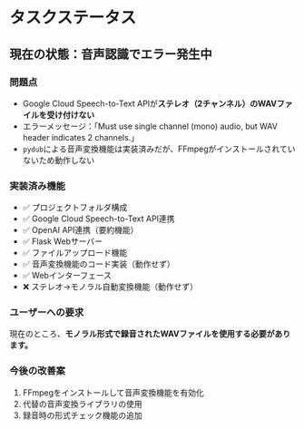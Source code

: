 # タスクステータス

## 現在の状態：音声認識でエラー発生中

### 問題点
- Google Cloud Speech-to-Text APIが**ステレオ（2チャンネル）のWAVファイルを受け付けない**
- エラーメッセージ：「Must use single channel (mono) audio, but WAV header indicates 2 channels.」
- `pydub`による音声変換機能は実装済みだが、FFmpegがインストールされていないため動作しない

### 実装済み機能
- ✅ プロジェクトフォルダ構成
- ✅ Google Cloud Speech-to-Text API連携
- ✅ OpenAI API連携（要約機能）
- ✅ Flask Webサーバー
- ✅ ファイルアップロード機能
- ✅ 音声変換機能のコード実装（動作せず）
- ✅ Webインターフェース
- ❌ ステレオ→モノラル自動変換機能（動作せず）

### ユーザーへの要求
現在のところ、**モノラル形式で録音されたWAVファイルを使用する必要があります。**

### 今後の改善案
1. FFmpegをインストールして音声変換機能を有効化
2. 代替の音声変換ライブラリの使用
3. 録音時の形式チェック機能の追加
